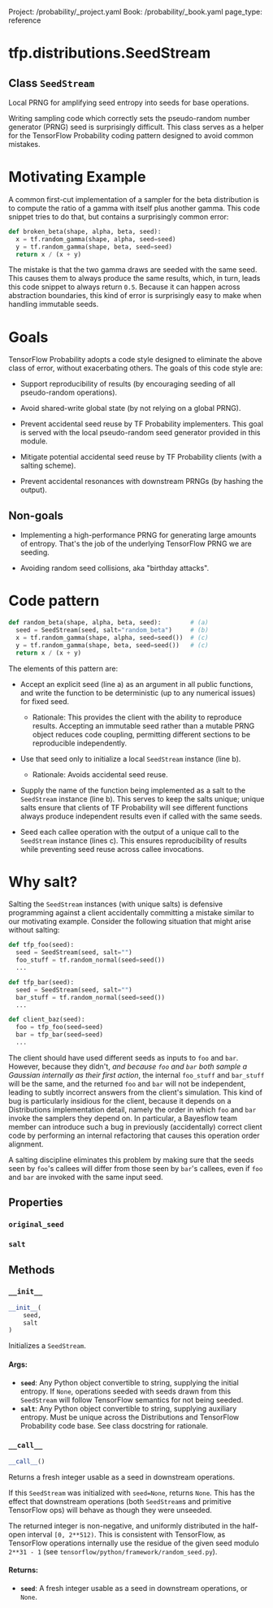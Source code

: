 Project: /probability/_project.yaml
Book: /probability/_book.yaml
page_type: reference
<div itemscope itemtype="http://developers.google.com/ReferenceObject">
<meta itemprop="name" content="tfp.distributions.SeedStream" />
<meta itemprop="property" content="original_seed"/>
<meta itemprop="property" content="salt"/>
<meta itemprop="property" content="__call__"/>
<meta itemprop="property" content="__init__"/>
</div>

# tfp.distributions.SeedStream

## Class `SeedStream`



Local PRNG for amplifying seed entropy into seeds for base operations.

Writing sampling code which correctly sets the pseudo-random number
generator (PRNG) seed is surprisingly difficult.  This class serves as
a helper for the TensorFlow Probability coding pattern designed to
avoid common mistakes.

# Motivating Example

A common first-cut implementation of a sampler for the beta
distribution is to compute the ratio of a gamma with itself plus
another gamma.  This code snippet tries to do that, but contains a
surprisingly common error:

```python
def broken_beta(shape, alpha, beta, seed):
  x = tf.random_gamma(shape, alpha, seed=seed)
  y = tf.random_gamma(shape, beta, seed=seed)
  return x / (x + y)
```

The mistake is that the two gamma draws are seeded with the same
seed.  This causes them to always produce the same results, which,
in turn, leads this code snippet to always return `0.5`.  Because it
can happen across abstraction boundaries, this kind of error is
surprisingly easy to make when handling immutable seeds.

# Goals

TensorFlow Probability adopts a code style designed to eliminate the
above class of error, without exacerbating others.  The goals of
this code style are:

- Support reproducibility of results (by encouraging seeding of all
  pseudo-random operations).

- Avoid shared-write global state (by not relying on a global PRNG).

- Prevent accidental seed reuse by TF Probability implementers.  This
  goal is served with the local pseudo-random seed generator provided
  in this module.

- Mitigate potential accidental seed reuse by TF Probability clients
  (with a salting scheme).

- Prevent accidental resonances with downstream PRNGs (by hashing the
  output).

## Non-goals

- Implementing a high-performance PRNG for generating large amounts of
  entropy.  That's the job of the underlying TensorFlow PRNG we are
  seeding.

- Avoiding random seed collisions, aka "birthday attacks".

# Code pattern

```python
def random_beta(shape, alpha, beta, seed):        # (a)
  seed = SeedStream(seed, salt="random_beta")     # (b)
  x = tf.random_gamma(shape, alpha, seed=seed())  # (c)
  y = tf.random_gamma(shape, beta, seed=seed())   # (c)
  return x / (x + y)
```

The elements of this pattern are:

- Accept an explicit seed (line a) as an argument in all public
  functions, and write the function to be deterministic (up to any
  numerical issues) for fixed seed.

  - Rationale: This provides the client with the ability to reproduce
    results.  Accepting an immutable seed rather than a mutable PRNG
    object reduces code coupling, permitting different sections to be
    reproducible independently.

- Use that seed only to initialize a local `SeedStream` instance (line b).

  - Rationale: Avoids accidental seed reuse.

- Supply the name of the function being implemented as a salt to the
  `SeedStream` instance (line b).  This serves to keep the salts
  unique; unique salts ensure that clients of TF Probability will see
  different functions always produce independent results even if
  called with the same seeds.

- Seed each callee operation with the output of a unique call to the
  `SeedStream` instance (lines c).  This ensures reproducibility of
  results while preventing seed reuse across callee invocations.

# Why salt?

Salting the `SeedStream` instances (with unique salts) is defensive
programming against a client accidentally committing a mistake
similar to our motivating example.  Consider the following situation
that might arise without salting:

```python
def tfp_foo(seed):
  seed = SeedStream(seed, salt="")
  foo_stuff = tf.random_normal(seed=seed())
  ...

def tfp_bar(seed):
  seed = SeedStream(seed, salt="")
  bar_stuff = tf.random_normal(seed=seed())
  ...

def client_baz(seed):
  foo = tfp_foo(seed=seed)
  bar = tfp_bar(seed=seed)
  ...
```

The client should have used different seeds as inputs to `foo` and
`bar`.  However, because they didn't, *and because `foo` and `bar`
both sample a Gaussian internally as their first action*, the
internal `foo_stuff` and `bar_stuff` will be the same, and the
returned `foo` and `bar` will not be independent, leading to subtly
incorrect answers from the client's simulation.  This kind of bug is
particularly insidious for the client, because it depends on a
Distributions implementation detail, namely the order in which `foo`
and `bar` invoke the samplers they depend on.  In particular, a
Bayesflow team member can introduce such a bug in previously
(accidentally) correct client code by performing an internal
refactoring that causes this operation order alignment.

A salting discipline eliminates this problem by making sure that the
seeds seen by `foo`'s callees will differ from those seen by `bar`'s
callees, even if `foo` and `bar` are invoked with the same input
seed.

## Properties

<h3 id="original_seed"><code>original_seed</code></h3>



<h3 id="salt"><code>salt</code></h3>





## Methods

<h3 id="__init__"><code>__init__</code></h3>

``` python
__init__(
    seed,
    salt
)
```

Initializes a `SeedStream`.

#### Args:

* <b>`seed`</b>: Any Python object convertible to string, supplying the
    initial entropy.  If `None`, operations seeded with seeds
    drawn from this `SeedStream` will follow TensorFlow semantics
    for not being seeded.
* <b>`salt`</b>: Any Python object convertible to string, supplying
    auxiliary entropy.  Must be unique across the Distributions
    and TensorFlow Probability code base.  See class docstring for
    rationale.

<h3 id="__call__"><code>__call__</code></h3>

``` python
__call__()
```

Returns a fresh integer usable as a seed in downstream operations.

If this `SeedStream` was initialized with `seed=None`, returns
`None`.  This has the effect that downstream operations (both
`SeedStream`s and primitive TensorFlow ops) will behave as though
they were unseeded.

The returned integer is non-negative, and uniformly distributed in
the half-open interval `[0, 2**512)`.  This is consistent with
TensorFlow, as TensorFlow operations internally use the residue of
the given seed modulo `2**31 - 1` (see
`tensorflow/python/framework/random_seed.py`).

#### Returns:

* <b>`seed`</b>: A fresh integer usable as a seed in downstream operations,
    or `None`.



